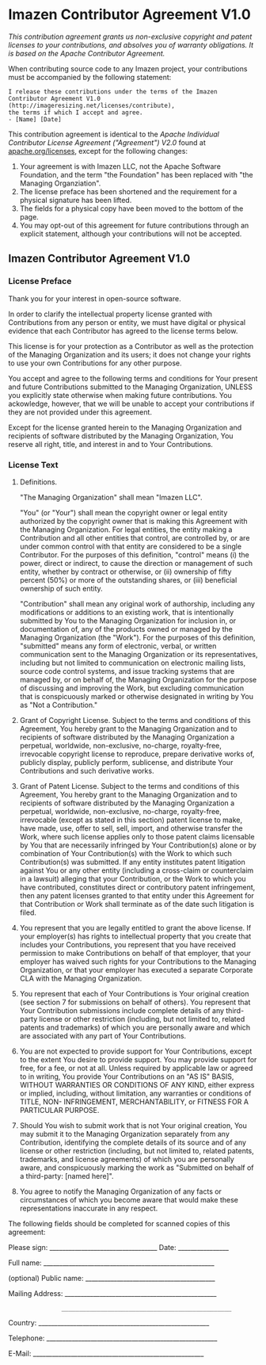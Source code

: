 # Imazen Contributor Agreement V1.0

*This contribution agreement grants us non-exclusive copyright and patent licenses to your contributions, and absolves you of warranty obligations. It is based on the Apache Contributor Agreement.*

When contributing source code to any Imazen project, your contributions must be accompanied by the following statement:

    I release these contributions under the terms of the Imazen Contributor Agreement V1.0 (http://imageresizing.net/licenses/contribute), 
    the terms if which I accept and agree.
    - [Name] [Date]


This contribution agreement is identical to the *Apache Individual Contributor License Agreement ("Agreement") V2.0* found at [apache.org/licenses](http://www.apache.org/licenses/), except for the following changes:

1. Your agreement is with Imazen LLC, not the Apache Software Foundation, and the term "the Foundation" has been replaced with "the Managing Organziation".
2. The license preface has been shortened and the requirement for a physical signature has been lifted.
3. The fields for a physical copy have been moved to the bottom of the page.
4. You may opt-out of this agreement for future contributions through an explicit statement, although your contributions will not be accepted.

## Imazen Contributor Agreement V1.0


### License Preface

Thank you for your interest in open-source software. 

In order to clarify the intellectual property license
granted with Contributions from any person or entity, we must have digital
or physical evidence that each Contributor has agreed to the license terms below.

This license is for your protection as a Contributor as
well as the protection of the Managing Organization and its users; it does not
change your rights to use your own Contributions for any other purpose.

You accept and agree to the following terms and conditions for Your
present and future Contributions submitted to the Managing Organization, 
UNLESS you explicitly state otherwise when making future contributions.  You ackowledge, however,
that we will be unable to accept your contributions if they are not provided under this agreement.

Except for the license granted herein to the Managing Organization and recipients of
software distributed by the Managing Organization, You reserve all right, title,
and interest in and to Your Contributions.

### License Text

1. Definitions.

   "The Managing Organization" shall mean "Imazen LLC".

   "You" (or "Your") shall mean the copyright owner or legal entity
   authorized by the copyright owner that is making this Agreement
   with the Managing Organization. For legal entities, the entity making a
   Contribution and all other entities that control, are controlled
   by, or are under common control with that entity are considered to
   be a single Contributor. For the purposes of this definition,
   "control" means (i) the power, direct or indirect, to cause the
   direction or management of such entity, whether by contract or
   otherwise, or (ii) ownership of fifty percent (50%) or more of the
   outstanding shares, or (iii) beneficial ownership of such entity.

   "Contribution" shall mean any original work of authorship,
   including any modifications or additions to an existing work, that
   is intentionally submitted by You to the Managing Organization for inclusion
   in, or documentation of, any of the products owned or managed by
   the Managing Organization (the "Work"). For the purposes of this definition,
   "submitted" means any form of electronic, verbal, or written
   communication sent to the Managing Organization or its representatives,
   including but not limited to communication on electronic mailing
   lists, source code control systems, and issue tracking systems that
   are managed by, or on behalf of, the Managing Organization for the purpose of
   discussing and improving the Work, but excluding communication that
   is conspicuously marked or otherwise designated in writing by You
   as "Not a Contribution."

2. Grant of Copyright License. Subject to the terms and conditions of
   this Agreement, You hereby grant to the Managing Organization and to
   recipients of software distributed by the Managing Organization a perpetual,
   worldwide, non-exclusive, no-charge, royalty-free, irrevocable
   copyright license to reproduce, prepare derivative works of,
   publicly display, publicly perform, sublicense, and distribute Your
   Contributions and such derivative works.

3. Grant of Patent License. Subject to the terms and conditions of
   this Agreement, You hereby grant to the Managing Organization and to
   recipients of software distributed by the Managing Organization a perpetual,
   worldwide, non-exclusive, no-charge, royalty-free, irrevocable
   (except as stated in this section) patent license to make, have
   made, use, offer to sell, sell, import, and otherwise transfer the
   Work, where such license applies only to those patent claims
   licensable by You that are necessarily infringed by Your
   Contribution(s) alone or by combination of Your Contribution(s)
   with the Work to which such Contribution(s) was submitted. If any
   entity institutes patent litigation against You or any other entity
   (including a cross-claim or counterclaim in a lawsuit) alleging
   that your Contribution, or the Work to which you have contributed,
   constitutes direct or contributory patent infringement, then any
   patent licenses granted to that entity under this Agreement for
   that Contribution or Work shall terminate as of the date such
   litigation is filed.

4. You represent that you are legally entitled to grant the above
   license. If your employer(s) has rights to intellectual property
   that you create that includes your Contributions, you represent
   that you have received permission to make Contributions on behalf
   of that employer, that your employer has waived such rights for
   your Contributions to the Managing Organization, or that your employer has
   executed a separate Corporate CLA with the Managing Organization.

5. You represent that each of Your Contributions is Your original
   creation (see section 7 for submissions on behalf of others).  You
   represent that Your Contribution submissions include complete
   details of any third-party license or other restriction (including,
   but not limited to, related patents and trademarks) of which you
   are personally aware and which are associated with any part of Your
   Contributions.

6. You are not expected to provide support for Your Contributions,
   except to the extent You desire to provide support. You may provide
   support for free, for a fee, or not at all. Unless required by
   applicable law or agreed to in writing, You provide Your
   Contributions on an "AS IS" BASIS, WITHOUT WARRANTIES OR CONDITIONS
   OF ANY KIND, either express or implied, including, without
   limitation, any warranties or conditions of TITLE, NON-
   INFRINGEMENT, MERCHANTABILITY, or FITNESS FOR A PARTICULAR PURPOSE.

7. Should You wish to submit work that is not Your original creation,
   You may submit it to the Managing Organization separately from any
   Contribution, identifying the complete details of its source and of
   any license or other restriction (including, but not limited to,
   related patents, trademarks, and license agreements) of which you
   are personally aware, and conspicuously marking the work as
   "Submitted on behalf of a third-party: [named here]".

8. You agree to notify the Managing Organization of any facts or circumstances of
   which you become aware that would make these representations
   inaccurate in any respect.

The following fields should be completed for scanned copies of this agreement:

  Please sign: __________________________________ Date: ________________

  Full name: ______________________________________________________

  (optional) Public name: _________________________________________

  Mailing Address: ________________________________________________

                   ________________________________________________

  Country:   ______________________________________________________

  Telephone: ______________________________________________________

  E-Mail:    ______________________________________________________

